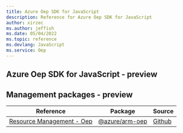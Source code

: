 ```yaml
---
title: Azure Oep SDK for JavaScript
description: Reference for Azure Oep SDK for JavaScript
author: xirzec
ms.author: jeffish
ms.date: 05/04/2022
ms.topic: reference
ms.devlang: JavaScript
ms.service: Oep
---
```

## Azure Oep SDK for JavaScript - preview
## Management packages - preview
| Reference | Package | Source |
|---|---|---|
|[Resource Management - Oep](javascript/api/overview/azure/arm-oep-readme)|[@azure/arm-oep](https://www.npmjs.com/package/@azure/arm-oep)|[Github](https://github.com/Azure/azure-sdk-for-js/blob/main/sdk/oep/arm-oep)|


